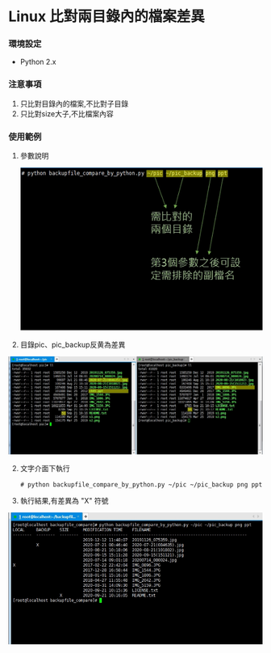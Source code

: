 # Linux 比對兩目錄內的檔案差異


### **環境設定**

- Python 2.x



### 注意事項

1. 只比對目錄內的檔案,不比對子目錄
2. 只比對size大子,不比檔案內容



### **使用範例**

1. 參數說明

   ![](images/3.jpg)

2. 目錄pic、pic_backup反黄為差異

![](images/1.jpg)



2. 文字介面下執行

   ```shell
   # python backupfile_compare_by_python.py ~/pic ~/pic_backup png ppt
   ```

   

3. 執行結果,有差異為 "X" 符號

![](images/2.jpg)

